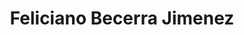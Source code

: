 ---
title: "Feliciano Becerra Jimenez"
url: /merida/feliciano-becerra-jimenez/
shop: charcutería
---